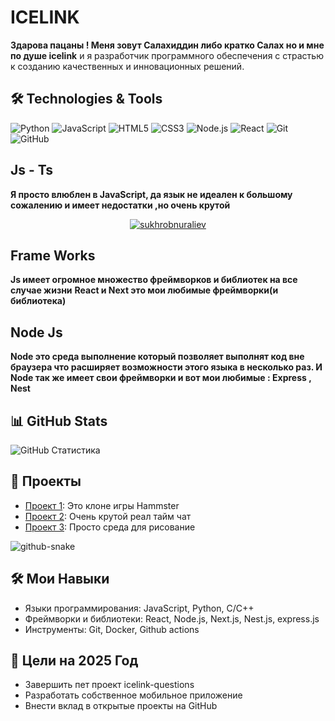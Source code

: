 # ICELINK
**Здарова пацаны ! Меня зовут Салахиддин либо кратко Салах но и мне по душе icelink**
и я разработчик программного обеспечения с страстью к созданию качественных и инновационных решений.

## 🛠️ Technologies & Tools

![Python](https://img.shields.io/badge/-Python-333?style=flat&logo=python)
![JavaScript](https://img.shields.io/badge/-JavaScript-333?style=flat&logo=javascript)
![HTML5](https://img.shields.io/badge/-HTML5-333?style=flat&logo=html5)
![CSS3](https://img.shields.io/badge/-CSS3-333?style=flat&logo=css3)
![Node.js](https://img.shields.io/badge/-Node.js-333?style=flat&logo=node.js)
![React](https://img.shields.io/badge/-React-333?style=flat&logo=react)
![Git](https://img.shields.io/badge/-Git-333?style=flat&logo=git)
![GitHub](https://img.shields.io/badge/-GitHub-333?style=flat&logo=github)

## Js - Ts
**Я просто влюблен в JavaScript, да язык не идеален к большому сожалению и имеет недостатки ,но очень крутой**

<p align="center"> <a href="https://icelink.uz"><img src="https://github-profile-trophy.vercel.app/?username=ryo-ma&theme=radical" alt="sukhrobnuraliev" /></a> </p>

## Frame Works
**Js имеет огромное множество фреймворков и библиотек на все случае жизни**
**React и  Next это мои любимые фреймворки(и библиотека)**
## Node Js
**Node это среда выполнение который позволяет выполнят код вне браузера  что расширяет возможности этого языка в несколько раз. И Node так же имеет свои фреймворки и вот мои любимые :  Express , Nest**

## 📊 GitHub Stats

![GitHub Статистика](https://github-readme-stats.vercel.app/api?username=IceLink1&show_icons=true&theme=radical)


## 🚀 Проекты

- [Проект 1](https://github.com/IceLink1/my-hamter): Это клоне игры Hammster
- [Проект 2](https://github.com/IceLink1/real-time-chat): Очень крутой реал тайм чат
- [Проект 3](https://github.com/IceLink1/paint): Просто среда для рисование

<picture>
  <source media="(prefers-color-scheme: dark)" srcset="https://raw.githubusercontent.com/tobiasmeyhoefer/tobiasmeyhoefer/output/github-snake-dark.svg" />
  <source media="(prefers-color-scheme: light)" srcset="https://raw.githubusercontent.com/tobiasmeyhoefer/tobiasmeyhoefer/output/github-snake.svg" />
  <img alt="github-snake" src="https://raw.githubusercontent.com/tobiasmeyhoefer/tobiasmeyhoefer/output/github-snake.svg" />
</picture>

## 🛠️ Мои Навыки

- Языки программирования: JavaScript, Python, C/C++ 
- Фреймворки и библиотеки: React, Node.js, Next.js, Nest.js, express.js
- Инструменты: Git, Docker, Github actions

## 🎯 Цели на 2025 Год

- Завершить пет проект icelink-questions
- Разработать собственное мобильное приложение
- Внести вклад в открытые проекты на GitHub


<!--## 📝 Блог и Статьи-->

<!--- [Статья 1](https://dev.to/your-profile/article-1): Краткое описание статьи 1.-->
<!--- [Статья 2](https://dev.to/your-profile/article-2): Краткое описание статьи 2.-->
